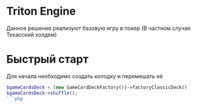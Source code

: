 # Triton Engine
Данное решение реализуют базовую игру в покер (В частном случае Техасский холдем)

# Быстрый старт
Для начала необходимо создать колодку и перемешать её
```php
$gameCardsDeck = (new GameCardDeckFactory())->factoryClassicDeck()
$gameCardsDeck->shuffle();
```php
